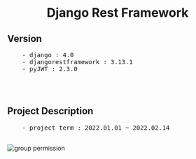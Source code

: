 <div align=center>
    <h1><b>Django Rest Framework</b></h1>
</div>

<div>
    <h2><b>Version</b></h2>
    <pre>
    - django : 4.0
    - djangorestframework : 3.13.1
    - pyJWT : 2.3.0
    </pre>
</div>
<br>

<div>
    <h2><b>Project Description</b></h2>
    <pre>
    - project term : 2022.01.01 ~ 2022.02.14
    </pre>
</div>

![group permission](https://user-images.githubusercontent.com/69226800/148867797-be64b83f-1720-48e1-a63e-28ea74db3596.JPG)

